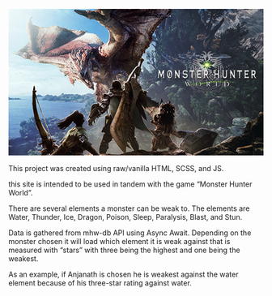 ![icon of monster hunter world](https://github.com/dairy-free/Monster-Hunter-Weakness-Chart/blob/main/MHW.jpg)

This project was created using raw/vanilla HTML, SCSS, and JS.

this site is intended to be used in tandem with the game “Monster Hunter World”.

There are several elements a monster can be weak to. The elements are Water, Thunder, Ice, Dragon, Poison, Sleep, Paralysis, Blast, and Stun.

Data is gathered from mhw-db API using Async Await. Depending on the monster chosen it will load which element it is weak against that is measured with “stars” with three being the highest and one being the weakest.

As an example, if Anjanath is chosen he is weakest against the water element because of his three-star rating against water.
